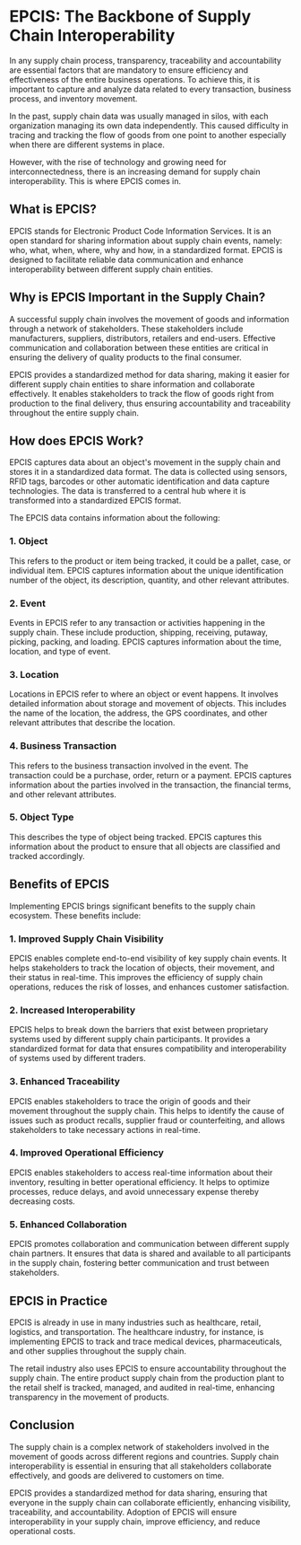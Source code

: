 # EPCIS: The Backbone of Supply Chain Interoperability

In any supply chain process, transparency, traceability and accountability are essential factors that are mandatory to ensure efficiency and effectiveness of the entire business operations. To achieve this, it is important to capture and analyze data related to every transaction, business process, and inventory movement.

In the past, supply chain data was usually managed in silos, with each organization managing its own data independently. This caused difficulty in tracing and tracking the flow of goods from one point to another especially when there are different systems in place.

However, with the rise of technology and growing need for interconnectedness, there is an increasing demand for supply chain interoperability. This is where EPCIS comes in. 

## What is EPCIS?

EPCIS stands for Electronic Product Code Information Services. It is an open standard for sharing information about supply chain events, namely: who, what, when, where, why and how, in a standardized format. EPCIS is designed to facilitate reliable data communication and enhance interoperability between different supply chain entities. 

## Why is EPCIS Important in the Supply Chain?

A successful supply chain involves the movement of goods and information through a network of stakeholders. These stakeholders include manufacturers, suppliers, distributors, retailers and end-users. Effective communication and collaboration between these entities are critical in ensuring the delivery of quality products to the final consumer.

EPCIS provides a standardized method for data sharing, making it easier for different supply chain entities to share information and collaborate effectively. It enables stakeholders to track the flow of goods right from production to the final delivery, thus ensuring accountability and traceability throughout the entire supply chain.

## How does EPCIS Work?

EPCIS captures data about an object's movement in the supply chain and stores it in a standardized data format. The data is collected using sensors, RFID tags, barcodes or other automatic identification and data capture technologies. The data is transferred to a central hub where it is transformed into a standardized EPCIS format.

The EPCIS data contains information about the following:

### 1. Object

This refers to the product or item being tracked, it could be a pallet, case, or individual item. EPCIS captures information about the unique identification number of the object, its description, quantity, and other relevant attributes.

### 2. Event

Events in EPCIS refer to any transaction or activities happening in the supply chain. These include production, shipping, receiving, putaway, picking, packing, and loading. EPCIS captures information about the time, location, and type of event.

### 3. Location

Locations in EPCIS refer to where an object or event happens. It involves detailed information about storage and movement of objects. This includes the name of the location, the address, the GPS coordinates, and other relevant attributes that describe the location.

### 4. Business Transaction

This refers to the business transaction involved in the event. The transaction could be a purchase, order, return or a payment. EPCIS captures information about the parties involved in the transaction, the financial terms, and other relevant attributes.

### 5. Object Type

This describes the type of object being tracked. EPCIS captures this information about the product to ensure that all objects are classified and tracked accordingly.

## Benefits of EPCIS

Implementing EPCIS brings significant benefits to the supply chain ecosystem. These benefits include:

### 1. Improved Supply Chain Visibility

EPCIS enables complete end-to-end visibility of key supply chain events. It helps stakeholders to track the location of objects, their movement, and their status in real-time. This improves the efficiency of supply chain operations, reduces the risk of losses, and enhances customer satisfaction.

### 2. Increased Interoperability

EPCIS helps to break down the barriers that exist between proprietary systems used by different supply chain participants. It provides a standardized format for data that ensures compatibility and interoperability of systems used by different traders.

### 3. Enhanced Traceability

EPCIS enables stakeholders to trace the origin of goods and their movement throughout the supply chain. This helps to identify the cause of issues such as product recalls, supplier fraud or counterfeiting, and allows stakeholders to take necessary actions in real-time.

### 4. Improved Operational Efficiency

EPCIS enables stakeholders to access real-time information about their inventory, resulting in better operational efficiency. It helps to optimize processes, reduce delays, and avoid unnecessary expense thereby decreasing costs.

### 5. Enhanced Collaboration

EPCIS promotes collaboration and communication between different supply chain partners. It ensures that data is shared and available to all participants in the supply chain, fostering better communication and trust between stakeholders.

## EPCIS in Practice

EPCIS is already in use in many industries such as healthcare, retail, logistics, and transportation. The healthcare industry, for instance, is implementing EPCIS to track and trace medical devices, pharmaceuticals, and other supplies throughout the supply chain.

The retail industry also uses EPCIS to ensure accountability throughout the supply chain. The entire product supply chain from the production plant to the retail shelf is tracked, managed, and audited in real-time, enhancing transparency in the movement of products.

## Conclusion

The supply chain is a complex network of stakeholders involved in the movement of goods across different regions and countries. Supply chain interoperability is essential in ensuring that all stakeholders collaborate effectively, and goods are delivered to customers on time.

EPCIS provides a standardized method for data sharing, ensuring that everyone in the supply chain can collaborate efficiently, enhancing visibility, traceability, and accountability. Adoption of EPCIS will ensure interoperability in your supply chain, improve efficiency, and reduce operational costs.
